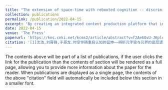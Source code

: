 ```yaml
---
title: "The extension of space-time with rebooted cognition -- discriminating the underlying logic of meta-universe and meta-realm"
collection: publications
permalink: /publication/2022-04-15
excerpt: 'By creating an integrated content production platform that integrates intelligent content creation, intelligent content processing, intelligent content operation, intelligent content recommendation, and intelligent content review, an intelligent omnimedia multimodal communication system has gradually taken shape. Computing allows media technology to further extend, and the extension of media allows us to better understand ourselves and perceive the world. Thinking about the future of the meta-universe at the intersection of aggregated technology, artificial intelligence, synthetic media, and social governance can lead to a better understanding of the role and responsibility of the physical world for the digital world.'
date: 2022-04-15
venue: 'The Press'
paperurl: 'https://kns.cnki.net/kcms2/article/abstract?v=f2Ae6OvU-JKplq6630NnhRWaYBmcY7e_Qtx8fk3SPkGAs1Xd5GZrElULYe4U3l1b7s6-3NyQeBmoyToYy1jCx0WPK79LWrmYoRZxKP7AUNKz1w8rvIO0Mz3B3ELKuD-nxKKYnW4ODWTR2uhzxHDm1SeqwrmxIGLw&uniplatform=NZKPT&language=CHS'
citation: '[1]沈浩,刘霄锋,于英龙.时空伴随重启认知的延伸——辨析元宇宙与元界的底层逻辑[J].新闻战线,2022(07):79-82.'
---
```


The contents above will be part of a list of publications, if the user clicks the link for the publication than the contents of section will be rendered as a full page, allowing you to provide more information about the paper for the reader. When publications are displayed as a single page, the contents of the above "citation" field will automatically be included below this section in a smaller font.
